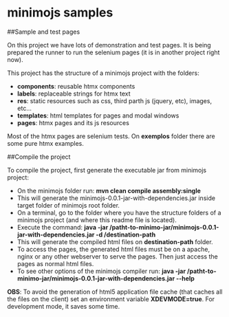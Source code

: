 # minimojs samples
##Sample and test pages

On this project we have lots of demonstration and test pages. It is being prepared the runner to run the selenium pages (it is in another project right now).

This project has the structure of a minimojs project with the folders:
 - __components__: reusable htmx components
 - __labels__: replaceable strings for htmx text
 - __res__: static resources such as css, third parth js (jquery, etc), images, etc...
 - __templates__: html templates for pages and modal windows
 - __pages__: htmx pages and its js resources

Most of the htmx pages are selenium tests. On __exemplos__ folder there are some pure htmx examples.

##Compile the project

To compile the project, first generate the executable jar from minimojs project:
 - On the minimojs folder run:
__mvn clean compile assembly:single__
 - This will generate the minimojs-0.0.1-jar-with-dependencies.jar inside target folder of minimojs root folder.
 - On a terminal, go to the folder where you have the structure folders of a minimojs project (and where this readme file is located).
 - Execute the command:
__java -jar /patht-to-minimo-jar/minimojs-0.0.1-jar-with-dependencies.jar -d /destination-path__
 - This will generate the compiled html files on __destination-path__ folder.
 - To access the pages, the generated html files must be on a apache, nginx or any other webserver to serve the pages. Then just access the pages as normal html files.
 - To see other options of the minimojs compiler run:
__java -jar /patht-to-minimo-jar/minimojs-0.0.1-jar-with-dependencies.jar --help__

__OBS__: To avoid the generation of html5 application file cache (that caches all the files on the client) set an environment variable __XDEVMODE=true__. For development mode, it saves some time.
